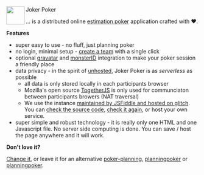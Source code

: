 ## <img src="https://culmat.github.io/joker-poker/joker-poker-logo.svg" align="left" height="48" width="48" >
Joker Poker

... is a distributed online [estimation poker](https://en.wikipedia.org/wiki/Planning_poker) application crafted with ❤️.

**Features**

 * super easy to use - no fluff, just planning poker
 * no login, minimal setup - [create a team](https://culmat.github.io/joker-poker/) with a single click
 * optional [gravatar](gravatar.com/) and [monsterID](https://www.splitbrain.org/projects/monsterid) integration to make your poker session a friendly place
 * data privacy - in the spirit of [unhosted](https://unhosted.org/), Joker Poker is as *serverless* as possible
   * all data is only stored locally in each participants browser
   * Mozilla's open source [TogetherJS](https://github.com/mozilla/togetherjs) is only used for communciaton between participants browers (NAT traversal)
   * We use the instance [maintained by JSFiddle and hosted on glitch](https://github.com/jsfiddle/togetherjs/issues/1172). You can [check the source code](http://togetherjs-hub.glitch.me/server-source), [check it again](https://glitch.com/edit/#!/togetherjs-hub), or host your own service.
 * super simple and robust technology - it is really only one HTML and one Javascript file. No server side computing is done. You can save / host the page anywhere and it will work. 



**Don't love it?**

[Change it](https://github.com/culmat/joker-poker/issues), or leave it for an alternative [poker-planning](https://github.com/topics/poker-planning), [planningpoker](https://github.com/topics/planning-poker) or [planningpoker](https://github.com/topics/planningpoker).
